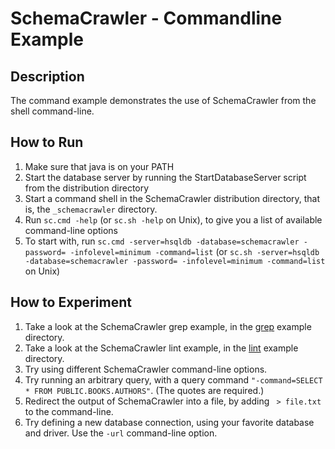 # SchemaCrawler - Commandline Example

## Description
The command example demonstrates the use of SchemaCrawler from the shell command-line.

## How to Run
1. Make sure that java is on your PATH
2. Start the database server by running the StartDatabaseServer script from the distribution directory 
3. Start a command shell in the SchemaCrawler distribution directory, that is, the `_schemacrawler` directory. 
4. Run `sc.cmd -help` (or `sc.sh -help` on Unix), to give you a list of available command-line options 
5. To start with, run `sc.cmd -server=hsqldb -database=schemacrawler -password= -infolevel=minimum -command=list` 
   (or `sc.sh -server=hsqldb -database=schemacrawler -password= -infolevel=minimum -command=list` on Unix)

## How to Experiment
1. Take a look at the SchemaCrawler grep example, in the [grep](../grep/grep-readme.html) example directory. 
2. Take a look at the SchemaCrawler lint example, in the [lint](../lint/lint-readme.html) example directory. 
3. Try using different SchemaCrawler command-line options.
4. Try running an arbitrary query, with a query command `"-command=SELECT * FROM PUBLIC.BOOKS.AUTHORS"`. 
   (The quotes are required.) 
5. Redirect the output of SchemaCrawler into a file, by adding ` > file.txt` to the command-line. 
6. Try defining a new database connection, using your favorite database and driver. 
   Use the `-url` command-line option.
